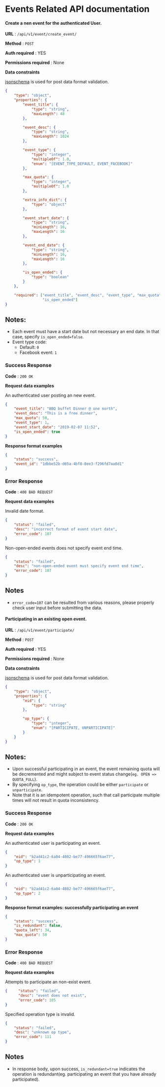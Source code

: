 # Events Related API documentation

#### Create a nen event for the authenticated User.

**URL** : `/api/v1/event/create_event/`

**Method** : `POST`

**Auth required** : YES

**Permissions required** : None

**Data constraints**

[jsonschema](https://json-schema.org/understanding-json-schema/index.html) is used for post data format validation.

```json
{
    "type": "object",
    "properties": {
        "event_title": {
            "type": "string",
            "maxLength": 48
        },

        "event_desc": {
            "type": "string",
            "maxLength": 1024
        },

        "event_type": {
            "type": "integer",
            "multipleOf": 1.0,
            "enum": "[EVENT_TYPE_DEFAULT, EVENT_FACEBOOK]"
        },

        "max_quota": {
            "type": "integer",
            "multipleOf": 1.0
        },

        "extra_info_dict": {
            "type": "object"
        },

        "event_start_date": {
            "type": "string",
            "minLength": 16,
            "maxLength": 16
        },

        "event_end_date": {
            "type": "string",
            "minLength": 16,
            "maxLength": 16
        },

        "is_open_ended": {
            "type": "boolean"
        }
    },

    "required": ["event_title", "event_desc", "event_type", "max_quota", "event_start_date",
                 "is_open_ended"]
}
```

## Notes:
* Each event must have a start date but not necessary an end date. In that case, specify `is_open_ended=false`.
* Event type code:
    * Default: `0`
    * Facebook event: `1`


### Success Response

**Code** : `200 OK`

**Request data examples**

An authenticated user posting an new event. 

```json
{
	"event_title": "BBQ buffet Dinner @ one north", 
	"event_desc": "This is a free dinner", 
	"max_quota": 50, 
	"event_type": 1,
	"event_start_date": "2019-02-07 11:52",
	"is_open_ended": true
}
```

**Response format examples**

```json
{
    "status": "success",
    "event_id": "1dbbe52b-d65a-4bf8-8ee3-f296fd7aa8d1"
}
```
### Error Response

**Code** : `400 BAD REQUEST`

**Request data examples**

Invalid date format.

```json
{
    "status": "failed",
    "desc": "incorrect format of event start date",
    "error_code": 107
}
```

Non-open-ended events does not specify event end time.

```json
{
    "status": "failed",
    "desc": "non-open-ended event must specify event end time",
    "error_code": 107
}
```


## Notes

* `error_code=107` can be resulted from various reasons, please properly check user input before submitting the data.


#### Participating in an existing open event.

**URL** : `/api/v1/event/participate/`

**Method** : `POST`

**Auth required** : YES

**Permissions required** : None

**Data constraints**

[jsonschema](https://json-schema.org/understanding-json-schema/index.html) is used for post data format validation.

```json
{
    "type": "object",
    "properties": {
        "eid": {
            "type": "string"
        },

        "op_type": {
            "type": "integer",
            "enum": "[PARTICIPATE, UNPARTICIPATE]"
        }
    }
}
```

## Notes:
* Upon successful participating in an event, the event remaining quota will be decremented and might subject to
 event status change(`eg. OPEN => QUOTA_FULL`).
* By specifying `op_type`, the operation could be either `participate` or `unparticipate`.
* Note that it is an idempotent operation, such that call participate multiple times will not result in quota inconsistency.


### Success Response

**Code** : `200 OK`

**Request data examples**

An authenticated user is participating an event.

```json
{
	"eid": "b2ad41c2-6a04-4082-be77-496665f6ae77",
	"op_type": 1
}
```

An authenticated user is unparticipating an event.

```json
{
	"eid": "b2ad41c2-6a04-4082-be77-496665f6ae77",
	"op_type": 2
}
```

**Response format examples: successfully participating an event**

```json
{   
    "status": "success", 
    "is_redundant": false, 
    "quota_left": 34, 
    "max_quota": 50
}
```

### Error Response

**Code** : `400 BAD REQUEST`

**Request data examples**

Attempts to participate an non-exist event.

```json
{     "status": "failed", 
      "desc": "event does not exist", 
      "error_code": 105
}
```

Specified operation type is invalid.

```json
{
    "status": "failed",
    "desc": "unknown op type",
    "error_code": 111
}
```


## Notes

* In response body, upon success, `is_redundant=true` indicates the operation is 
redundant(eg. participating an event that you have already participated).




